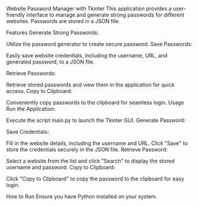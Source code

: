 Website Password Manager with Tkinter
This application provides a user-friendly interface to manage and generate strong passwords for different websites. 
Passwords are stored in a JSON file.

Features
Generate Strong Passwords:

Utilize the password generator to create secure password.
Save Passwords:

Easily save website credentials, including the username, URL, and generated password, to a JSON file.

Retrieve Passwords:

Retrieve stored passwords and view them in the application for quick access.
Copy to Clipboard:

Conveniently copy passwords to the clipboard for seamless login.
Usage
Run the Application:

Execute the script main.py to launch the Tkinter GUI.
Generate Password:

Save Credentials:

Fill in the website details, including the username and URL.
Click "Save" to store the credentials securely in the JSON file.
Retrieve Password:

Select a website from the list and click "Search" to display the stored username and password.
Copy to Clipboard:

Click "Copy to Clipboard" to copy the password to the clipboard for easy login.

How to Run
Ensure you have Python installed on your system.
